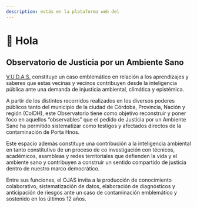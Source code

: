 ```yaml
---
description: estás en la plataforma web del
---
```


# 👋 Hola

## Observatorio de Justicia por un Ambiente Sano

[V.U.D.A.S.](https://vudas.wordpress.com/) constituye un caso emblemático en relación a los aprendizajes y saberes que estas vecinas y vecinos contribuyen desde la inteligencia pública ante una demanda de injusticia ambiental, climática y epistémica.&#x20;

A partir de los distintos recorridos realizados en los diversos poderes públicos tanto del municipio de la ciudad de Córdoba, Provincia, Nación y región (CoIDH), este Observatorio tiene como objetivo reconstruir y poner foco en aquellos “observables” que el pedido de Justicia por un Ambiente Sano ha permitido sistematizar como testigos y afectados directos de la contaminación de Porta Hnos.&#x20;

Este espacio además constituye una contribución a la inteligencia ambiental en tanto constitutivo de un proceso de co investigación con técnicos, académicos, asambleas y redes territoriales que defienden la vida y el ambiente sano y contribuyen a construir un sentido compartido de justicia dentro de nuestro marco democrático.&#x20;

Entre sus funciones, el OJAS invita a la producción de conocimiento colaborativo, sistematización de datos, elaboración de diagnósticos y anticipación de riesgos ante un caso de contaminación emblemático y sostenido en los últimos 12 años.
